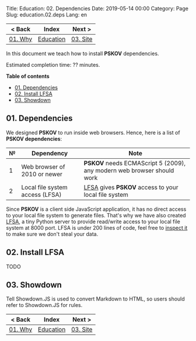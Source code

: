 Title: Education: 02. Dependencies
Date: 2019-05-14 00:00
Category: Page
Slug: education.02.deps
Lang: en

| < Back | Index | Next > |
|---|---|---|
| [01. Why][prev] | [Education][index] | [03. Site][next] |

</div><div class="contents">

In this document we teach how to install **PSKOV** dependencies.

Estimated completion time: ?? minutes.

**Table of contents**

* [01. Dependencies](#deps)
* [02. Install LFSA](#lfsa)
* [03. Showdown](#showdown)

<a name="deps"/>

## 01. Dependencies

We designed **PSKOV** to run inside web browsers. Hence, here is a list of **PSKOV dependencies**:

| № | Dependency | Note |
|---|---|---|
| 1 | Web browser of 2010 or newer | **PSKOV** needs ECMAScript 5 (2009), any modern web browser should work |
| 2 | Local file system access (LFSA) | [LFSA][lfsa] gives **PSKOV** access to your local file system |

Since **PSKOV** is a client side JavaScript application, it has no direct access to your local file system to generate files. That's why we have also created [LFSA][lfsa], a tiny Python server to provide read/write access to your local file system at 8000 port. LFSA is under 200 lines of code, feel free to [inspect it][lfsa-src] to make sure we don't steal your data.

<a name="lfsa"/>

## 02. Install LFSA

TODO 

<a name="showdown"/>

## 03. Showdown

Tell Showdown.JS is used to convert Markdown to HTML, so users should refer to Showdown.JS for rules.


</div><div class="contents">

| < Back | Index | Next > |
|---|---|---|
| [01. Why][prev] | [Education][index] | [03. Site][next] |

[index]: education.html
[prev]: education.01.why.html
[next]: education.03.site.html

[lfsa]: http://opengamestudio.org/lfsa
[lfsa-src]: TODO-LFSA-SRC
